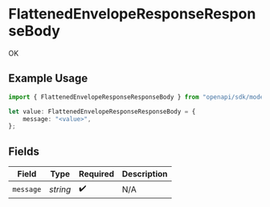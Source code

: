 # FlattenedEnvelopeResponseResponseBody

OK

## Example Usage

```typescript
import { FlattenedEnvelopeResponseResponseBody } from "openapi/sdk/models/operations";

let value: FlattenedEnvelopeResponseResponseBody = {
    message: "<value>",
};
```

## Fields

| Field              | Type               | Required           | Description        |
| ------------------ | ------------------ | ------------------ | ------------------ |
| `message`          | *string*           | :heavy_check_mark: | N/A                |